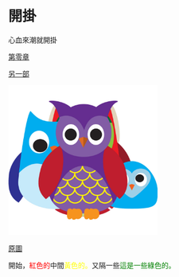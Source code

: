 # 開掛
心血來潮就開掛

[第零章](000/000.md)

[另一部](001/000.md)

<img src="https://github.com/w62/hooked/blob/main/images/295033.jpg" width="300">

[原圖](http://clipart-library.com/image_gallery/295033.jpg) 

開始，<span style="color:red">紅色的</span>中間<span style="color:yellow">黃色的。</span>又隔一些<span style="color:green">這是一些綠色的。</span>
